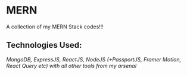 #   MERN
A collection of my MERN Stack codes!!!

## **Technologies Used:**
*MongoDB, ExpressJS, ReactJS, NodeJS (+PassportJS, Framer Motion, React Query etc) with all other tools from my arsenal*    

